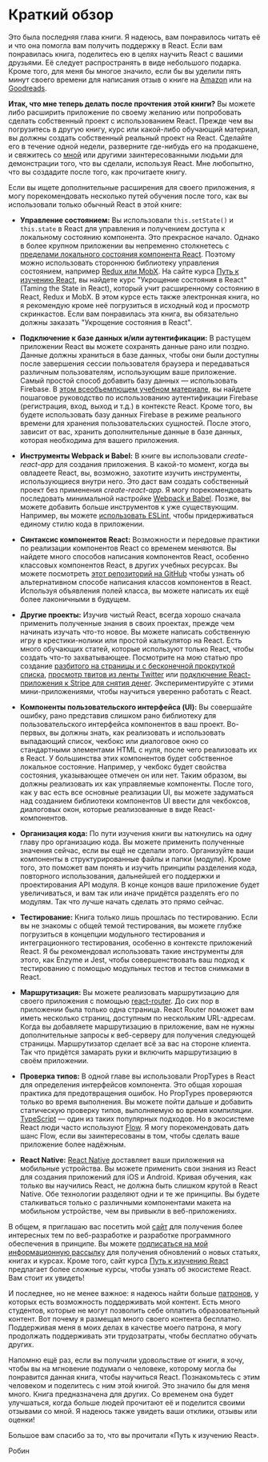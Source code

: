 # Краткий обзор

Это была последняя глава книги. Я надеюсь, вам понравилось читать её и что она помогла вам получить поддержку в React. Если вам понравилась книга, поделитесь ею в целях научить React с вашими друзьями. Её следует распространять в виде небольшого подарка. Кроме того, для меня бы многое значило, если бы вы уделили пять минут своего времени для написания отзыв о книге на [Amazon](https://www.amazon.com/dp/B077HJFCQX) или на [Goodreads](https://www.goodreads.com/book/show/37503118-the-road-to-learn-react).

**Итак, что мне теперь делать после прочтения этой книги?** Вы можете либо расширить приложение по своему желанию или попробовать сделать собственный проект с использованием React. Прежде чем вы погрузитесь в другую книгу, курс или какой-либо обучающий материал, вы должны создать собственный реальный проект на React. Сделайте его в течение одной недели, разверните где-нибудь его на продакшене, и свяжитесь со [мной](https://twitter.com/rwieruch) или другими заинтересованными людьми для демонстрации того, что вы сделали, используя React. Мне любопытно, что вы создадите после того, как прочитаете книгу.

Если вы ищете дополнительные расширения для своего приложения, я могу порекомендовать несколько путей обучения после того, как вы использовали только обычный React в этой книге:

* **Управление состоянием:** Вы использовали `this.setState()` и `this.state` в React для управления и получением доступа к локальному состоянию компонента. Это прекрасное начало. Однако в более крупном приложении вы непременно столкнетесь с [пределами локального состояния компонента React](https://www.robinwieruch.de/learn-react-before-using-redux/). Поэтому можно использовать стороннюю библиотеку управления состоянием, например [Redux или MobX](https://www.robinwieruch.de/redux-mobx-confusion/). На сайте курса [Путь к изучению React](https://roadtoreact.com/), вы найдете курс "Укрощение состояния в React" (Taming the State in React), который учит расширенному состоянию в React, Redux и MobX. В этом курсе есть также электронная книга, но я рекомендую кроме неё погрузиться в исходный код и просмотр скринкастов. Если вам понравилась эта книга, вы обязательно должны заказать "Укрощение состояния в React".

* **Подключение к базе данных и/или аутентификации:** В растущем приложении React вы можете сохранять данные рано или поздно. Данные должны храниться в базе данных, чтобы они были доступны после завершения сессии пользователя браузера и передаваться различным пользователям, использующим ваше приложение. Самый простой способ добавить базу данных — использовать Firebase. В [этом всеобъемлющем учебном материале](https://www.robinwieruch.de/complete-firebase-authentication-react-tutorial/), вы найдете пошаговое руководство по использованию аутентификации Firebase (регистрация, вход, выход и т.д.) в контексте React. Кроме того, вы будете использовать базу данных Firebase в режиме реального времени для хранения пользовательских сущностей. После этого, зависит от вас, хранить дополнительные данные в базе данных, которая необходима для вашего приложения.

* **Инструменты Webpack и Babel:** В книге вы использовали *create-react-app* для создания приложения. В какой-то момент, когда вы овладеете React, вы, возможно, захотите изучить инструменты, использующиеся внутри него. Это даст вам создать собственный проект без применения *create-react-app*. Я могу порекомендовать последовать минимальной настройке [Webpack и Babel](https://www.robinwieruch.de/minimal-react-webpack-babel-setup/). Позже, вы можете добавить больше инструментов к уже существующим. Например, вы можете [использовать ESLint](https://www.robinwieruch.de/react-eslint-webpack-babel/), чтобы придерживаться единому стилю кода в приложении.

* **Синтаксис компонентов React:** Возможности и передовые практики по реализации компонентов React со временем меняются. Вы найдете много способов написания компонентов React, особенно классовых компонентов React, в других учебных ресурсах. Вы можете посмотреть [этот репозиторий на GitHub](https://github.com/the-road-to-learn-react/react-alternative-class-component-syntax) чтобы узнать об альтернативном способе написания классов компонентов в React. Используя объявления полей класса, вы можете написать их ещё более лаконичными в будущем.

* **Другие проекты:** Изучив чистый React, всегда хорошо сначала применить полученные знания в своих проектах, прежде чем начинать изучать что-то новое. Вы можете написать собственную игру в крестики-нолики или простой калькулятор на React. Есть много обучающих статей, которые используют только React, чтобы создать что-то захватывающее. Посмотрите на мою статью про создание [разбитого на страницы и с бесконечной прокруткой списка](https://www.robinwieruch.de/react-paginated-list/), [просмотр твитов из ленты Twitter](https://www.robinwieruch.de/react-svg-patterns/) или [подключение React-приложения к Stripe для снятия денег](https://www.robinwieruch.de/react-express-stripe-payment/). Экспериментируйте с этими мини-приложениями, чтобы научиться уверенно работать с React.

* **Компоненты пользовательского интерфейса (UI):** Вы совершайте ошибку, рано представив слишком рано библиотеку для пользовательского интерфейса компонентов в ваш проект. Во-первых, вы должны знать, как реализовать и использовать выпадающий список, чекбокс или диалоговое окно со стандартными элементами HTML с нуля, после чего реализовать их в React. У большинства этих компонентов будет собственное локальное состояние. Например, у чекбокс будет свойства состояния, указывающее отмечен он или нет. Таким образом, вы должны реализовать их как управляемые компоненты. После того, как у вас есть все основные реализации UI, вы можете задуматься над созданием библиотеки компонентов UI ввести для чекбоксов, диалоговых окон, которые реализованные в виде React-компонентов.

* **Организация кода:** По пути изучения книги вы наткнулись на одну главу про организацию кода. Вы можете применить полученные значения сейчас, если вы ещё не сделали этого. Организуйте ваши компоненты в структурированные файлы и папки (модули). Кроме того, это поможет вам понять и изучить принципы разделения кода, повторного использования, дальнейшей его поддержки и проектирования API модуля. В конце концов ваше приложение будет увеличиваться, и вам так или иначе придётся разделять его по модулям. Так что лучше начать сделать это прямо сейчас.

* **Тестирование:** Книга только лишь прошлась по тестированию. Если вы не знакомы с общей темой тестирования, вы можете глубже погрузиться в концепции модульного тестирования и интеграционного тестирования, особенно в контексте приложений React. Я бы рекомендовал использовать такие инструменты для этого, как Enzyme и Jest, чтобы совершенствовать ваш подход к тестированию с помощью модульных тестов и тестов снимками в React.

* **Маршрутизация:** Вы можете реализовать маршрутизацию для своего приложения с помощью [react-router](https://github.com/ReactTraining/react-router). До сих пор в приложении была только одна страница. React Router поможет вам иметь несколько страниц, доступным по нескольким URL-адресам. Когда вы добавляете маршрутизацию в приложение, вам не нужны дополнительные запросы к веб-серверу для получения следующей страницы. Маршрутизатор сделает всё за вас на стороне клиента. Так что придётся замарать руки и включить маршрутизацию в своём приложении.

* **Проверка типов:** В одной главе вы использовали PropTypes в React для определения интерфейсов компонента. Это общая хорошая практика для предотвращения ошибок. Но PropTypes проверяются только во время выполнения. Вы можете пойти дальше и добавить статическую проверку типов, выполняемую во время компиляции. [TypeScript](https://www.typescriptlang.org/) — один из таких популярных подходов. Но в экосистеме React люди часто используют [Flow](https://flowtype.org/). Я могу порекомендовать дать шанс Flow, если вы заинтересованы в том, чтобы сделать ваше приложение более надёжным.

* **React Native:** [React Native](https://facebook.github.io/react-native/) доставляет ваши приложения на мобильные устройства. Вы можете применить свои знания из React для создания приложений для iOS и Android. Кривая обучения, как только вы научились React, не должна быть слишком крутой в React Native. Обе технологии разделяют одни и те же принципы. Вы будете сталкиваться только с различными компонентами макета на мобильном устройстве, чем вы привыкли в веб-приложениях.

В общем, я приглашаю вас посетить мой [сайт](https://www.robinwieruch.de) для получения более интересных тем по веб-разработке и разработке программного обеспечения в принципе. Вы можете [подписаться на мой информационную рассылку](https://www.getrevue.co/profile/rwieruch) для получения обновлений о новых статьях, книгах и курсах. Кроме того, сайт курса [Путь к изучению React](https://roadtoreact.com) предлагает более сложные курсы, чтобы узнать об экосистеме React. Вам стоит их увидеть!

И последнее, но не менее важное: я надеюсь найти больше [патронов](https://www.patreon.com/rwieruch), у которых есть возможность поддерживать мой контент. Есть много студентов, которые не могут позволить себе оплатить образовательный контент. Вот почему я размещал много своего контента бесплатно. Поддерживая меня в моих делах в качестве моего патрона, я могу продолжать поддерживать эти трудозатраты, чтобы бесплатно обучать других.

Напомню ещё раз, если вы получили удовольствие от книги, я хочу, чтобы вы на мгновение подумали о человеке, которому могла бы понравится данная книга, чтобы научиться React. Познакомьтесь с этим человеком и поделитесь с ним этой книгой. Это значило бы для меня много. Книга предназначена для других. Со временем она будет улучшаться, когда больше людей прочитают её и поделится своими отзывами со мной. Я надеюсь также увидеть ваши отклики, отзывы или оценки!

Большое вам спасибо за то, что вы прочитали «Путь к изучению React».

Робин